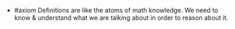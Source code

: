 - #axiom Definitions are like the atoms of math knowledge. We need to know & understand what we are talking about in order to reason about it.